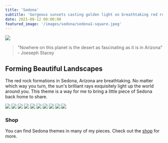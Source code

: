 ```yaml
---
title: 'Sedona'
subtitle: 'Gorgeous sunsets casting golden light on breathtaking red rock formations.'
date: 2021-08-12 00:00:00
featured_image: '/images/sedona/sedona1-square.jpeg'
---
```


![](/images/sedona/sedona1-landscape.jpeg)

> "Nowhere on this planet is the desert as fascinating as it is in Arizona" - Joeseph Stacey

## Forming Beautiful Landscapes

The red rock formations in Sedona, Arizona are breathtaking. No matter which way you turn, the sun's brilliant rays exquisitely light up the world around you. This theme is a way for me to bring a little piece of Sedona back home to share.

<div class="gallery" data-columns="3">
	<img src="/images/sedona/sedona1-square.jpeg">
	<img src="/images/sedona/sedona2-square.jpeg">
	<img src="/images/sedona/sedona3-square.jpeg">
	<img src="/images/sedona/sedona4-square.jpeg">
	<img src="/images/sedona/sedona1-landscape.jpeg">
	<img src="/images/sedona/sedona5-square.jpeg">
	<img src="/images/sedona/sedona6-square.jpeg">
	<img src="/images/sedona/sedona1-portrait.jpeg">
	<img src="/images/sedona/sedona7.jpeg">
	<img src="/images/sedona/sedona8.jpeg">
</div>

### Shop

You can find Sedona themes in many of my pieces. Check out the <a href="../shop">shop</a> for more.